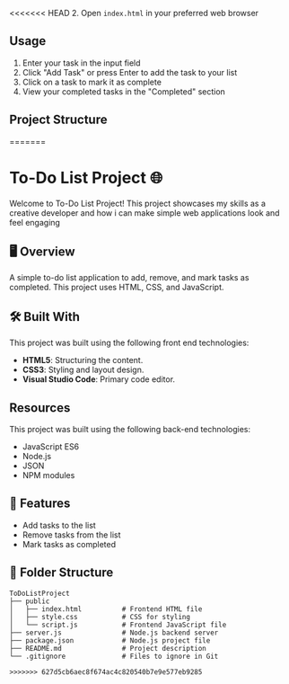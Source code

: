 <<<<<<< HEAD
2. Open `index.html` in your preferred web browser

## Usage

1. Enter your task in the input field
2. Click "Add Task" or press Enter to add the task to your list
3. Click on a task to mark it as complete
4. View your completed tasks in the "Completed" section

## Project Structure
=======
# To-Do List Project 🌐
 
Welcome to To-Do List Project! 
This project showcases my skills as a creative developer and how i can make simple web applications look and feel engaging
 
## 🖥️ Overview
 
A simple to-do list application to add, remove, and mark tasks as completed. This project uses HTML, CSS, and JavaScript.
 
## 🛠️ Built With
 
This project was built using the following front end technologies:
 
- **HTML5**: Structuring the content.
- **CSS3**: Styling and layout design.
- **Visual Studio Code**: Primary code editor.
 
##  Resources
 
This project was built using the following back-end technologies:
 
- JavaScript ES6
- Node.js
- JSON
- NPM modules
## 🌟 Features
 
- Add tasks to the list
- Remove tasks from the list
- Mark tasks as completed
## 📂 Folder Structure
 
```plaintext
ToDoListProject
├── public
│   ├── index.html          # Frontend HTML file
│   ├── style.css           # CSS for styling
│   └── script.js           # Frontend JavaScript file
├── server.js               # Node.js backend server
├── package.json            # Node.js project file
├── README.md               # Project description
└── .gitignore              # Files to ignore in Git

>>>>>>> 627d5cb6aec8f674ac4c820540b7e9e577eb9285
